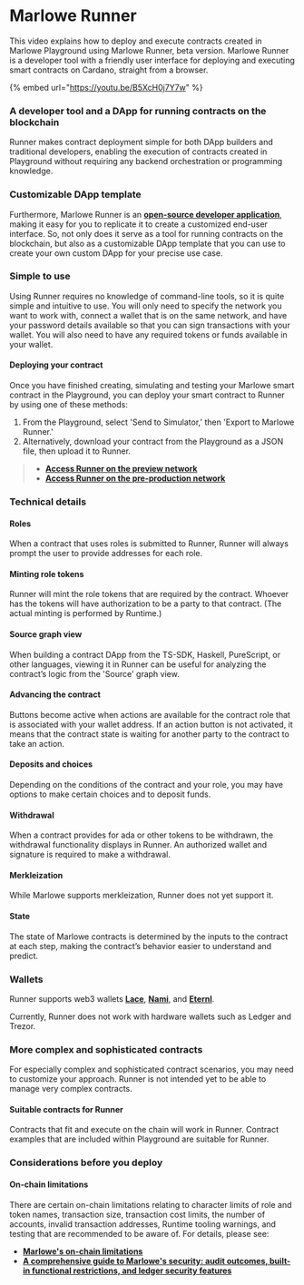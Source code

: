 # Marlowe Runner

This video explains how to deploy and execute contracts created in Marlowe Playground using Marlowe Runner, beta version. Marlowe Runner is a developer tool with a friendly user interface for deploying and executing smart contracts on Cardano, straight from a browser.



{% embed url="https://youtu.be/B5XcH0j7Y7w" %}

### A developer tool and a DApp for running contracts on the blockchain[​](https://docs.marlowe.iohk.io/docs/getting-started/runner#a-developer-tool-and-a-dapp-for-running-contracts-on-the-blockchain) <a href="#a-developer-tool-and-a-dapp-for-running-contracts-on-the-blockchain" id="a-developer-tool-and-a-dapp-for-running-contracts-on-the-blockchain"></a>

Runner makes contract deployment simple for both DApp builders and traditional developers, enabling the execution of contracts created in Playground without requiring any backend orchestration or programming knowledge.

### Customizable DApp template[​](https://docs.marlowe.iohk.io/docs/getting-started/runner#customizable-dapp-template) <a href="#customizable-dapp-template" id="customizable-dapp-template"></a>

Furthermore, Marlowe Runner is an [**open-source developer application**](https://github.com/input-output-hk/marlowe-runner), making it easy for you to replicate it to create a customized end-user interface. So, not only does it serve as a tool for running contracts on the blockchain, but also as a customizable DApp template that you can use to create your own custom DApp for your precise use case.

### Simple to use[​](https://docs.marlowe.iohk.io/docs/getting-started/runner#simple-to-use) <a href="#simple-to-use" id="simple-to-use"></a>

Using Runner requires no knowledge of command-line tools, so it is quite simple and intuitive to use. You will only need to specify the network you want to work with, connect a wallet that is on the same network, and have your password details available so that you can sign transactions with your wallet. You will also need to have any required tokens or funds available in your wallet.

#### Deploying your contract[​](https://docs.marlowe.iohk.io/docs/getting-started/runner#deploying-your-contract) <a href="#deploying-your-contract" id="deploying-your-contract"></a>

Once you have finished creating, simulating and testing your Marlowe smart contract in the Playground, you can deploy your smart contract to Runner by using one of these methods:

1. From the Playground, select 'Send to Simulator,' then 'Export to Marlowe Runner.'
2. Alternatively, download your contract from the Playground as a JSON file, then upload it to Runner.

> * [**Access Runner on the preview network**](https://preview.runner.marlowe.iohk.io/)
> * [**Access Runner on the pre-production network**](https://preprod.runner.marlowe.iohk.io/)

### Technical details[​](https://docs.marlowe.iohk.io/docs/getting-started/runner#technical-details) <a href="#technical-details" id="technical-details"></a>

#### Roles[​](https://docs.marlowe.iohk.io/docs/getting-started/runner#roles) <a href="#roles" id="roles"></a>

When a contract that uses roles is submitted to Runner, Runner will always prompt the user to provide addresses for each role.

#### Minting role tokens[​](https://docs.marlowe.iohk.io/docs/getting-started/runner#minting-role-tokens) <a href="#minting-role-tokens" id="minting-role-tokens"></a>

Runner will mint the role tokens that are required by the contract. Whoever has the tokens will have authorization to be a party to that contract. (The actual minting is performed by Runtime.)

#### Source graph view[​](https://docs.marlowe.iohk.io/docs/getting-started/runner#source-graph-view) <a href="#source-graph-view" id="source-graph-view"></a>

When building a contract DApp from the TS-SDK, Haskell, PureScript, or other languages, viewing it in Runner can be useful for analyzing the contract’s logic from the 'Source' graph view.

#### Advancing the contract[​](https://docs.marlowe.iohk.io/docs/getting-started/runner#advancing-the-contract) <a href="#advancing-the-contract" id="advancing-the-contract"></a>

Buttons become active when actions are available for the contract role that is associated with your wallet address. If an action button is not activated, it means that the contract state is waiting for another party to the contract to take an action.

#### Deposits and choices[​](https://docs.marlowe.iohk.io/docs/getting-started/runner#deposits-and-choices) <a href="#deposits-and-choices" id="deposits-and-choices"></a>

Depending on the conditions of the contract and your role, you may have options to make certain choices and to deposit funds.

#### Withdrawal[​](https://docs.marlowe.iohk.io/docs/getting-started/runner#withdrawal) <a href="#withdrawal" id="withdrawal"></a>

When a contract provides for ada or other tokens to be withdrawn, the withdrawal functionality displays in Runner. An authorized wallet and signature is required to make a withdrawal.

#### Merkleization[​](https://docs.marlowe.iohk.io/docs/getting-started/runner#merkleization) <a href="#merkleization" id="merkleization"></a>

While Marlowe supports merkleization, Runner does not yet support it.

#### State[​](https://docs.marlowe.iohk.io/docs/getting-started/runner#state) <a href="#state" id="state"></a>

The state of Marlowe contracts is determined by the inputs to the contract at each step, making the contract’s behavior easier to understand and predict.

### Wallets[​](https://docs.marlowe.iohk.io/docs/getting-started/runner#wallets) <a href="#wallets" id="wallets"></a>

Runner supports web3 wallets [**Lace**](https://www.lace.io/), [**Nami**](https://namiwallet.io/), and [**Eternl**](https://eternl.io/app/mainnet/welcome).

Currently, Runner does not work with hardware wallets such as Ledger and Trezor.

### More complex and sophisticated contracts[​](https://docs.marlowe.iohk.io/docs/getting-started/runner#more-complex-and-sophisticated-contracts) <a href="#more-complex-and-sophisticated-contracts" id="more-complex-and-sophisticated-contracts"></a>

For especially complex and sophisticated contract scenarios, you may need to customize your approach. Runner is not intended yet to be able to manage very complex contracts.

#### Suitable contracts for Runner[​](https://docs.marlowe.iohk.io/docs/getting-started/runner#suitable-contracts-for-runner) <a href="#suitable-contracts-for-runner" id="suitable-contracts-for-runner"></a>

Contracts that fit and execute on the chain will work in Runner. Contract examples that are included within Playground are suitable for Runner.

### Considerations before you deploy[​](https://docs.marlowe.iohk.io/docs/getting-started/runner#considerations-before-you-deploy) <a href="#considerations-before-you-deploy" id="considerations-before-you-deploy"></a>

#### On-chain limitations[​](https://docs.marlowe.iohk.io/docs/getting-started/runner#on-chain-limitations) <a href="#on-chain-limitations" id="on-chain-limitations"></a>

There are certain on-chain limitations relating to character limits of role and token names, transaction size, transaction cost limits, the number of accounts, invalid transaction addresses, Runtime tooling warnings, and testing that are recommended to be aware of. For details, please see:

* [**Marlowe's on-chain limitations**](https://docs.marlowe.iohk.io/docs/platform-and-architecture/on-chain-limitations)
* [**A comprehensive guide to Marlowe's security: audit outcomes, built-in functional restrictions, and ledger security features**](https://iohk.io/en/blog/posts/2023/06/27/a-comprehensive-guide-to-marlowes-security-audit-outcomes-built-in-functional-restrictions-and-ledger-security-features/)
